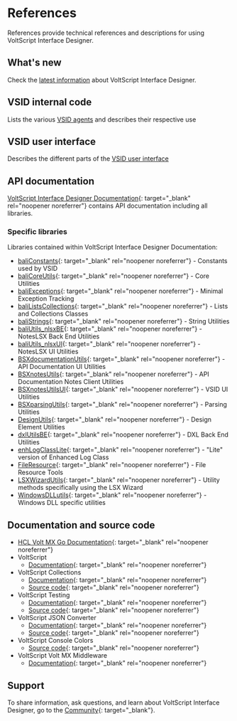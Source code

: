 # References

References provide technical references and descriptions for using VoltScript Interface Designer.

## What's new

Check the [latest information](whatsnew.md) about VoltScript Interface Designer.

## VSID internal code

Lists the various [VSID agents](vsid.md) and describes their respective use

## VSID user interface

Describes the different parts of the [VSID user interface](mainscreen.md)

## API documentation

[VoltScript Interface Designer Documentation](../apidoc/index.html){: target="_blank" rel="noopener noreferrer"} contains API documentation including all libraries.

### Specific libraries

Libraries contained within VoltScript Interface Designer Documentation:

- [baliConstants](../apidoc/vsid_VSID/baliConstants_Library.html){: target="_blank" rel="noopener noreferrer"} - Constants used by VSID
- [baliCoreUtils](../apidoc/vsid_VSID/baliCoreUtils_Library.html){: target="_blank" rel="noopener noreferrer"} - Core Utilities
- [baliExceptions](../apidoc/vsid_VSID/baliExceptions_Library.html){: target="_blank" rel="noopener noreferrer"} -  Minimal Exception Tracking
- [baliListsCollections](../apidoc/vsid_VSID/baliListsCollections_Library.html){: target="_blank" rel="noopener noreferrer"} - Lists and Collections Classes
- [baliStrings](../apidoc/vsid_VSID/baliStrings_Library.html){: target="_blank" rel="noopener noreferrer"} -  String Utilities
- [baliUtils_nlsxBE](../apidoc/vsid_VSID/baliUtilsnlsxbe_Library.html){: target="_blank" rel="noopener noreferrer"} - NotesLSX Back End Utilities
- [baliUtils_nlsxUI](../apidoc/vsid_VSID/baliUtilsnlsxUI_Library.html){: target="_blank" rel="noopener noreferrer"} - NotesLSX UI Utilities
- [BSXdocumentationUtils](../apidoc/vsid_VSID/BSXdocumentationUtils_Library.html){: target="_blank" rel="noopener noreferrer"} - API Documentation UI Utilities
- [BSXnotesUtils](../apidoc/vsid_VSID/BSXnotesUtils_Library.html){: target="_blank" rel="noopener noreferrer"} - API Documentation Notes Client Utilities
- [BSXnotesUtilsUI](../apidoc/vsid_VSID/BSXnotesUtilsUI_Library.html){: target="_blank" rel="noopener noreferrer"} - VSID UI Utilities
- [BSXparsingUtils](../apidoc/vsid_VSID/BSXparsingUtils_Library.html){: target="_blank" rel="noopener noreferrer"} - Parsing Utilities
- [DesignUtils](../apidoc/vsid_VSID/DesignUtils_Library.html){: target="_blank" rel="noopener noreferrer"} - Design Element Utilities
- [dxlUtilsBE](../apidoc/vsid_VSID/dxlUtilsBE_Library.html){: target="_blank" rel="noopener noreferrer"} - DXL Back End Utilities
- [enhLogClassLite](../apidoc/vsid_VSID/enhLogClassLite_Library.html){: target="_blank" rel="noopener noreferrer"} - "Lite" version of Enhanced Log Class
- [FileResource](../apidoc/vsid_VSID/FileResource_Library.html){: target="_blank" rel="noopener noreferrer"} - File Resource Tools
- [LSXWizardUtils](../apidoc/vsid_VSID/LSXWizardUtils_Library.html){: target="_blank" rel="noopener noreferrer"} - Utility methods specifically using the LSX Wizard
- [WindowsDLLutils](../apidoc/vsid_VSID/WindowsDLLutils_Library.html){: target="_blank" rel="noopener noreferrer"} - Windows DLL specific utilities

<!--
- [LSXCodeGenerationScripts](../apidoc/lsxcodegenerationscripts_VSID/LSXCodeGenerationScripts_Library.html){: target="_blank" rel="noopener noreferrer"} - Scripts used for generation of LSX / VSE
- [LSXWizardScripts](../apidoc/lsxwizardscripts_VSID/LSXWizardScripts_Library.html){: target="_blank" rel="noopener noreferrer"} - Wizard Scripts for LSX / VSE processing
- [LSXWizardUI](../apidoc/lsxwizardui_VSID/LSXWizardUI_Library.html){: target="_blank" rel="noopener noreferrer"} - Wizard UI Tools
-->

## Documentation and source code

- [HCL Volt MX Go Documentation](https://opensource.hcltechsw.com/voltmxgo-documentation/index.html){: target="_blank" rel="noopener noreferrer"}
- VoltScript
    - [Documentation](https://help.hcltechsw.com/docs/voltscript/early-access/index.html){: target="_blank" rel="noopener noreferrer"}
- VoltScript Collections
    - [Documentation](https://opensource.hcltechsw.com/voltscript-collections){: target="_blank" rel="noopener noreferrer"}
    - [Source code](https://github.com/HCL-TECH-SOFTWARE/voltscript-collections){: target="_blank" rel="noopener noreferrer"}
- VoltScript Testing
    - [Documentation](https://opensource.hcltechsw.com/voltscript-testing){: target="_blank" rel="noopener noreferrer"}
    - [Source code](https://github.com/HCL-TECH-SOFTWARE/voltscript-testing){: target="_blank" rel="noopener noreferrer"}
- VoltScript JSON Converter
    - [Documentation](https://opensource.hcltechsw.com/voltscript-json-converter){: target="_blank" rel="noopener noreferrer"}
    - [Source code](https://github.com/HCL-TECH-SOFTWARE/voltscript-json-converter){: target="_blank" rel="noopener noreferrer"}
- VoltScript Console Colors
    - [Source code](https://github.com/HCL-TECH-SOFTWARE/voltscript-console-colors){: target="_blank" rel="noopener noreferrer"}
- VoltScript Volt MX Middleware
    - [Documentation](https://opensource.hcltechsw.com/voltscript-voltmx-middleware){: target="_blank" rel="noopener noreferrer"}

## Support

To share information, ask questions, and learn about VoltScript Interface Designer, go to the [Community](https://support.hcltechsw.com/community?id=community_forum&sys_id=999cdacbdb82ed9055f38d6d13961961){: target="_blank"}.
